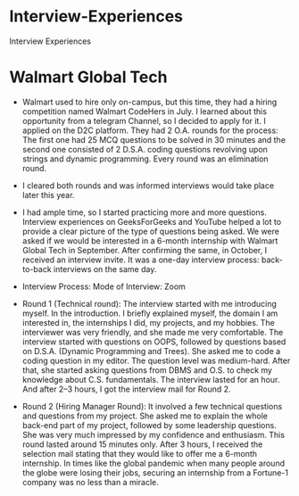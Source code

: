 # Interview-Experiences
Interview Experiences


# Walmart Global Tech 

- Walmart used to hire only on-campus, but this time, they had a hiring competition named Walmart CodeHers in July. I learned about this opportunity from a telegram Channel, so I decided to apply for it. I applied on the D2C platform.
They had 2 O.A. rounds for the process: The first one had 25 MCQ questions to be solved in 30 minutes and the second one consisted of 2 D.S.A. coding questions revolving upon strings and dynamic programming.
Every round was an elimination round.

- I cleared both rounds and was informed interviews would take place later this year.

- I had ample time, so I started practicing more and more questions. Interview experiences on GeeksForGeeks and YouTube helped a lot to provide a clear picture of the type of questions being asked.
We were asked if we would be interested in a 6-month internship with Walmart Global Tech in September. After confirming the same, in October, I received an interview invite. It was a one-day interview process: back-to-back interviews on the same day.

- Interview Process:
Mode of Interview: Zoom
- Round 1 (Technical round):
The interview started with me introducing myself. In the introduction. I briefly explained myself, the domain I am interested in, the internships I did, my projects, and my hobbies. The interviewer was very friendly, and she made me very comfortable. The interview started with questions on OOPS, followed by questions based on D.S.A. (Dynamic Programming and Trees). She asked me to code a coding question in my editor. The question level was medium-hard. After that, she started asking questions from DBMS and O.S. to check my knowledge about C.S. fundamentals. The interview lasted for an hour. And after 2–3 hours, I got the interview mail for Round 2.

- Round 2 (Hiring Manager Round):
It involved a few technical questions and questions from my project. She asked me to explain the whole back-end part of my project, followed by some leadership questions. She was very much impressed by my confidence and enthusiasm. This round lasted around 15 minutes only.
After 3 hours, I received the selection mail stating that they would like to offer me a 6-month internship. In times like the global pandemic when many people around the globe were losing their jobs, securing an internship from a Fortune-1 company was no less than a miracle.

